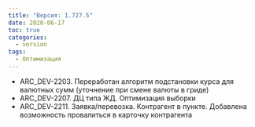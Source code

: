 ```yaml
---
title: "Версия: 1.727.5"
date: 2020-06-17
toc: true
categories:
  - version
tags:
  - Оптимизация
---
```


-   ARC_DEV-2203. Переработан алгоритм подстановки курса для валютных сумм (уточнение при смене валюты в гриде)
-   ARC_DEV-2207. ДЦ типа ЖД. Оптимизация выборки
-   ARC_DEV-2211. Заявка/перевозка. Контрагент в пункте. Добавлена возможность провалиться в карточку контрагента
